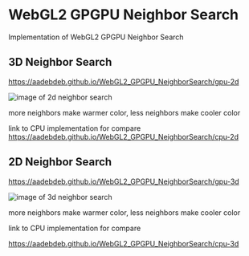# WebGL2 GPGPU Neighbor Search

Implementation of WebGL2 GPGPU Neighbor Search

## 3D Neighbor Search

https://aadebdeb.github.io/WebGL2_GPGPU_NeighborSearch/gpu-2d

![image of 2d neighbor search](https://user-images.githubusercontent.com/10070637/55486501-62293a00-5667-11e9-9629-116b7db99a43.png)

more neighbors make warmer color, less neighbors make cooler color

link to CPU implementation for compare
https://aadebdeb.github.io/WebGL2_GPGPU_NeighborSearch/cpu-2d

## 2D Neighbor Search

https://aadebdeb.github.io/WebGL2_GPGPU_NeighborSearch/gpu-3d

![image of 3d neighbor search](https://user-images.githubusercontent.com/10070637/55486519-681f1b00-5667-11e9-949b-4537fd3db612.png)

more neighbors make warmer color, less neighbors make cooler color

link to CPU implementation for compare

https://aadebdeb.github.io/WebGL2_GPGPU_NeighborSearch/cpu-3d